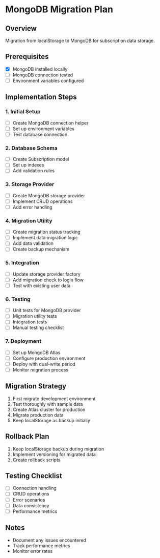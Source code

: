 # MongoDB Migration Plan

## Overview
Migration from localStorage to MongoDB for subscription data storage.

## Prerequisites
- [x] MongoDB installed locally
- [ ] MongoDB connection tested
- [ ] Environment variables configured

## Implementation Steps

### 1. Initial Setup
- [ ] Create MongoDB connection helper
- [ ] Set up environment variables
- [ ] Test database connection

### 2. Database Schema
- [ ] Create Subscription model
- [ ] Set up indexes
- [ ] Add validation rules

### 3. Storage Provider
- [ ] Create MongoDB storage provider
- [ ] Implement CRUD operations
- [ ] Add error handling

### 4. Migration Utility
- [ ] Create migration status tracking
- [ ] Implement data migration logic
- [ ] Add data validation
- [ ] Create backup mechanism

### 5. Integration
- [ ] Update storage provider factory
- [ ] Add migration check to login flow
- [ ] Test with existing user data

### 6. Testing
- [ ] Unit tests for MongoDB provider
- [ ] Migration utility tests
- [ ] Integration tests
- [ ] Manual testing checklist

### 7. Deployment
- [ ] Set up MongoDB Atlas
- [ ] Configure production environment
- [ ] Deploy with dual-write period
- [ ] Monitor migration process

## Migration Strategy
1. First migrate development environment
2. Test thoroughly with sample data
3. Create Atlas cluster for production
4. Migrate production data
5. Keep localStorage as backup initially

## Rollback Plan
1. Keep localStorage backup during migration
2. Implement versioning for migrated data
3. Create rollback scripts

## Testing Checklist
- [ ] Connection handling
- [ ] CRUD operations
- [ ] Error scenarios
- [ ] Data consistency
- [ ] Performance metrics

## Notes
- Document any issues encountered
- Track performance metrics
- Monitor error rates

